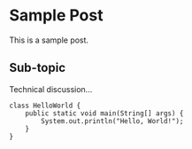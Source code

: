 # Sample Post

This is a sample post.

## Sub-topic

Technical discussion...

```
class HelloWorld {
    public static void main(String[] args) {
        System.out.println("Hello, World!"); 
    }
}
```